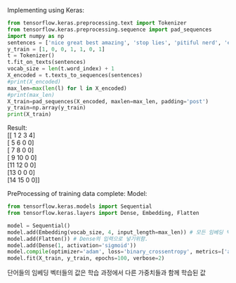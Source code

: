 Implementing using Keras: 

```python
from tensorflow.keras.preprocessing.text import Tokenizer
from tensorflow.keras.preprocessing.sequence import pad_sequences
import numpy as np
sentences = ['nice great best amazing', 'stop lies', 'pitiful nerd', 'excellent work', 'supreme quality', 'bad', 'highly respectable']
y_train = [1, 0, 0, 1, 1, 0, 1]
t = Tokenizer()
t.fit_on_texts(sentences)
vocab_size = len(t.word_index) + 1
X_encoded = t.texts_to_sequences(sentences)
#print(X_encoded)
max_len=max(len(l) for l in X_encoded)
#print(max_len)
X_train=pad_sequences(X_encoded, maxlen=max_len, padding='post')
y_train=np.array(y_train)
print(X_train)
```

Result: </br>
[[ 1  2  3  4] </br>
 [ 5  6  0  0] </br>
 [ 7  8  0  0] </br>
 [ 9 10  0  0] </br>
 [11 12  0  0] </br>
 [13  0  0  0] </br>
 [14 15  0  0]] </br>

PreProcessing of training data complete:
Model: </br>

```python
from tensorflow.keras.models import Sequential
from tensorflow.keras.layers import Dense, Embedding, Flatten

model = Sequential()
model.add(Embedding(vocab_size, 4, input_length=max_len)) # 모든 임베딩 벡터는 4차원.
model.add(Flatten()) # Dense의 입력으로 넣기위함.
model.add(Dense(1, activation='sigmoid'))
model.compile(optimizer='adam', loss='binary_crossentropy', metrics=['acc'])
model.fit(X_train, y_train, epochs=100, verbose=2)
```

단어들의 임베딩 벡터들의 값은 학습 과정에서 다른 가중치들과 함께 학습된 값
